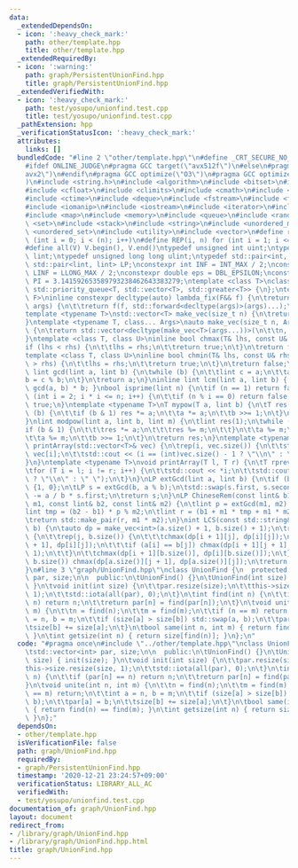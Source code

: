 ```yaml
---
data:
  _extendedDependsOn:
  - icon: ':heavy_check_mark:'
    path: other/template.hpp
    title: other/template.hpp
  _extendedRequiredBy:
  - icon: ':warning:'
    path: graph/PersistentUnionFind.hpp
    title: graph/PersistentUnionFind.hpp
  _extendedVerifiedWith:
  - icon: ':heavy_check_mark:'
    path: test/yosupo/unionfind.test.cpp
    title: test/yosupo/unionfind.test.cpp
  _pathExtension: hpp
  _verificationStatusIcon: ':heavy_check_mark:'
  attributes:
    links: []
  bundledCode: "#line 2 \"other/template.hpp\"\n#define _CRT_SECURE_NO_WARNINGS\n\
    #ifdef ONLINE_JUDGE\n#pragma GCC target(\"avx512f\")\n#else\n#pragma GCC target(\"\
    avx2\")\n#endif\n#pragma GCC optimize(\"O3\")\n#pragma GCC optimize(\"unroll-loops\"\
    )\n#include <string.h>\n#include <algorithm>\n#include <bitset>\n#include <cassert>\n\
    #include <cfloat>\n#include <climits>\n#include <cmath>\n#include <complex>\n\
    #include <ctime>\n#include <deque>\n#include <fstream>\n#include <functional>\n\
    #include <iomanip>\n#include <iostream>\n#include <iterator>\n#include <list>\n\
    #include <map>\n#include <memory>\n#include <queue>\n#include <random>\n#include\
    \ <set>\n#include <stack>\n#include <string>\n#include <unordered_map>\n#include\
    \ <unordered_set>\n#include <utility>\n#include <vector>\n#define rep(i, n) for\
    \ (int i = 0; i < (n); i++)\n#define REP(i, n) for (int i = 1; i <= (n); i++)\n\
    #define all(V) V.begin(), V.end()\ntypedef unsigned int uint;\ntypedef long long\
    \ lint;\ntypedef unsigned long long ulint;\ntypedef std::pair<int, int> P;\ntypedef\
    \ std::pair<lint, lint> LP;\nconstexpr int INF = INT_MAX / 2;\nconstexpr lint\
    \ LINF = LLONG_MAX / 2;\nconstexpr double eps = DBL_EPSILON;\nconstexpr double\
    \ PI = 3.141592653589793238462643383279;\ntemplate <class T>\nclass prique : public\
    \ std::priority_queue<T, std::vector<T>, std::greater<T>> {\n};\ntemplate <typename\
    \ F>\ninline constexpr decltype(auto) lambda_fix(F&& f) {\n\treturn [f = std::forward<F>(f)](auto&&...\
    \ args) {\n\t\treturn f(f, std::forward<decltype(args)>(args)...);\n\t};\n}\n\
    template <typename T>\nstd::vector<T> make_vec(size_t n) {\n\treturn std::vector<T>(n);\n\
    }\ntemplate <typename T, class... Args>\nauto make_vec(size_t n, Args&&... args)\
    \ {\n\treturn std::vector<decltype(make_vec<T>(args...))>(\n\t\tn, make_vec<T>(std::forward<Args>(args)...));\n\
    }\ntemplate <class T, class U>\ninline bool chmax(T& lhs, const U& rhs) {\n\t\
    if (lhs < rhs) {\n\t\tlhs = rhs;\n\t\treturn true;\n\t}\n\treturn false;\n}\n\
    template <class T, class U>\ninline bool chmin(T& lhs, const U& rhs) {\n\tif (lhs\
    \ > rhs) {\n\t\tlhs = rhs;\n\t\treturn true;\n\t}\n\treturn false;\n}\ninline\
    \ lint gcd(lint a, lint b) {\n\twhile (b) {\n\t\tlint c = a;\n\t\ta = b;\n\t\t\
    b = c % b;\n\t}\n\treturn a;\n}\ninline lint lcm(lint a, lint b) { return a /\
    \ gcd(a, b) * b; }\nbool isprime(lint n) {\n\tif (n == 1) return false;\n\tfor\
    \ (int i = 2; i * i <= n; i++) {\n\t\tif (n % i == 0) return false;\n\t}\n\treturn\
    \ true;\n}\ntemplate <typename T>\nT mypow(T a, lint b) {\n\tT res(1);\n\twhile\
    \ (b) {\n\t\tif (b & 1) res *= a;\n\t\ta *= a;\n\t\tb >>= 1;\n\t}\n\treturn res;\n\
    }\nlint modpow(lint a, lint b, lint m) {\n\tlint res(1);\n\twhile (b) {\n\t\t\
    if (b & 1) {\n\t\t\tres *= a;\n\t\t\tres %= m;\n\t\t}\n\t\ta %= m;\n\t\ta *= a;\n\
    \t\ta %= m;\n\t\tb >>= 1;\n\t}\n\treturn res;\n}\ntemplate <typename T>\nvoid\
    \ printArray(std::vector<T>& vec) {\n\trep(i, vec.size()) {\n\t\tstd::cout <<\
    \ vec[i];\n\t\tstd::cout << (i == (int)vec.size() - 1 ? \"\\n\" : \" \");\n\t\
    }\n}\ntemplate <typename T>\nvoid printArray(T l, T r) {\n\tT rprev = std::prev(r);\n\
    \tfor (T i = l; i != r; i++) {\n\t\tstd::cout << *i;\n\t\tstd::cout << (i == rprev\
    \ ? \"\\n\" : \" \");\n\t}\n}\nLP extGcd(lint a, lint b) {\n\tif (b == 0) return\
    \ {1, 0};\n\tLP s = extGcd(b, a % b);\n\tstd::swap(s.first, s.second);\n\ts.second\
    \ -= a / b * s.first;\n\treturn s;\n}\nLP ChineseRem(const lint& b1, const lint&\
    \ m1, const lint& b2, const lint& m2) {\n\tlint p = extGcd(m1, m2).first;\n\t\
    lint tmp = (b2 - b1) * p % m2;\n\tlint r = (b1 + m1 * tmp + m1 * m2) % (m1 * m2);\n\
    \treturn std::make_pair(r, m1 * m2);\n}\nint LCS(const std::string& a, const std::string&\
    \ b) {\n\tauto dp = make_vec<int>(a.size() + 1, b.size() + 1);\n\trep(i, a.size())\
    \ {\n\t\trep(j, b.size()) {\n\t\t\tchmax(dp[i + 1][j], dp[i][j]);\n\t\t\tchmax(dp[i][j\
    \ + 1], dp[i][j]);\n\t\t\tif (a[i] == b[j]) chmax(dp[i + 1][j + 1], dp[i][j] +\
    \ 1);\n\t\t}\n\t\tchmax(dp[i + 1][b.size()], dp[i][b.size()]);\n\t}\n\trep(j,\
    \ b.size()) chmax(dp[a.size()][j + 1], dp[a.size()][j]);\n\treturn dp[a.size()][b.size()];\n\
    }\n#line 3 \"graph/UnionFind.hpp\"\nclass UnionFind {\n  protected:\n\tstd::vector<int>\
    \ par, size;\n\n  public:\n\tUnionFind() {}\n\tUnionFind(int size) { init(size);\
    \ }\n\tvoid init(int size) {\n\t\tpar.resize(size);\n\t\tthis->size.resize(size,\
    \ 1);\n\t\tstd::iota(all(par), 0);\n\t}\n\tint find(int n) {\n\t\tif (par[n] ==\
    \ n) return n;\n\t\treturn par[n] = find(par[n]);\n\t}\n\tvoid unite(int n, int\
    \ m) {\n\t\tn = find(n);\n\t\tm = find(m);\n\t\tif (n == m) return;\n\t\tint a\
    \ = n, b = m;\n\t\tif (size[a] > size[b]) std::swap(a, b);\n\t\tpar[a] = b;\n\t\
    \tsize[b] += size[a];\n\t}\n\tbool same(int n, int m) { return find(n) == find(m);\
    \ }\n\tint getsize(int n) { return size[find(n)]; }\n};\n"
  code: "#pragma once\n#include \"../other/template.hpp\"\nclass UnionFind {\n  protected:\n\
    \tstd::vector<int> par, size;\n\n  public:\n\tUnionFind() {}\n\tUnionFind(int\
    \ size) { init(size); }\n\tvoid init(int size) {\n\t\tpar.resize(size);\n\t\t\
    this->size.resize(size, 1);\n\t\tstd::iota(all(par), 0);\n\t}\n\tint find(int\
    \ n) {\n\t\tif (par[n] == n) return n;\n\t\treturn par[n] = find(par[n]);\n\t\
    }\n\tvoid unite(int n, int m) {\n\t\tn = find(n);\n\t\tm = find(m);\n\t\tif (n\
    \ == m) return;\n\t\tint a = n, b = m;\n\t\tif (size[a] > size[b]) std::swap(a,\
    \ b);\n\t\tpar[a] = b;\n\t\tsize[b] += size[a];\n\t}\n\tbool same(int n, int m)\
    \ { return find(n) == find(m); }\n\tint getsize(int n) { return size[find(n)];\
    \ }\n};"
  dependsOn:
  - other/template.hpp
  isVerificationFile: false
  path: graph/UnionFind.hpp
  requiredBy:
  - graph/PersistentUnionFind.hpp
  timestamp: '2020-12-21 23:24:57+09:00'
  verificationStatus: LIBRARY_ALL_AC
  verifiedWith:
  - test/yosupo/unionfind.test.cpp
documentation_of: graph/UnionFind.hpp
layout: document
redirect_from:
- /library/graph/UnionFind.hpp
- /library/graph/UnionFind.hpp.html
title: graph/UnionFind.hpp
---
```


